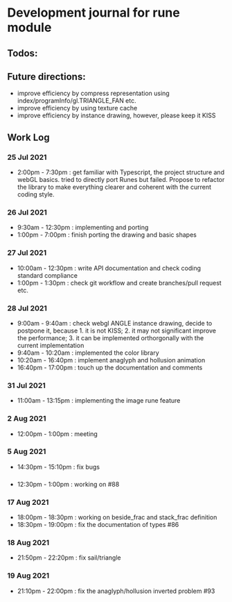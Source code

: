 # Development journal for rune module
## Todos:
## Future directions:
- improve efficiency by compress representation using index/programInfo/gl.TRIANGLE_FAN etc.
- improve efficiency by using texture cache
- improve efficiency by instance drawing, however, please keep it KISS

## Work Log
### 25 Jul 2021
- 2:00pm - 7:30pm : get familiar with Typescript, the project structure and webGL basics. tried to directly port Runes but failed. Propose to refactor the library to make everything clearer and coherent with the current coding style.

### 26 Jul 2021
- 9:30am - 12:30pm : implementing and porting
- 1:00pm - 7:00pm : finish porting the drawing and basic shapes

### 27 Jul 2021
- 10:00am - 12:30pm : write API documentation and check coding standard compliance
- 1:00pm - 1:30pm : check git workflow and create branches/pull request etc.

### 28 Jul 2021
- 9:00am - 9:40am : check webgl ANGLE instance drawing, decide to postpone it, because 1. it is not KISS; 2. it may not significant improve the performance; 3. it can be implemented orthorgonally with the current implementation
- 9:40am - 10:20am : implemented the color library
- 10:20am - 16:40pm : implement anaglyph and hollusion animation
- 16:40pm - 17:00pm : touch up the documentation and comments

### 31 Jul 2021
- 11:00am - 13:15pm : implementing the image rune feature

### 2 Aug 2021
- 12:00pm - 1:00pm : meeting

### 5 Aug 2021
- 14:30pm - 15:10pm : fix bugs

### 
- 12:30pm - 1:00pm : working on #88

### 17 Aug 2021
- 18:00pm - 18:30pm : working on beside_frac and stack_frac definition
- 18:30pm - 19:00pm : fix the documentation of types #86

### 18 Aug 2021
- 21:50pm - 22:20pm : fix sail/triangle

### 19 Aug 2021
- 21:10pm - 22:00pm : fix the anaglyph/hollusion inverted problem #93
